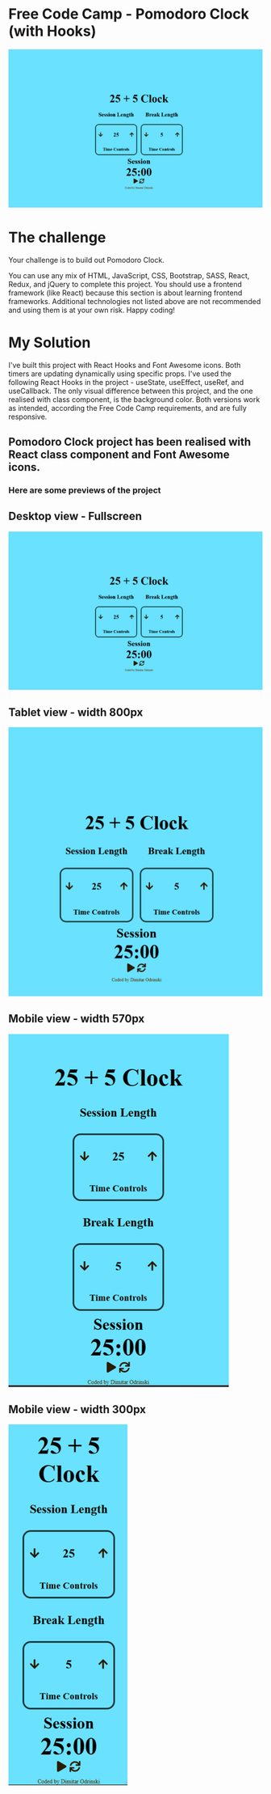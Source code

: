 # Free Code Camp - Pomodoro Clock (with Hooks)

![Design preview for the Pomodoro Clock coding challenge](src/images/desktop.png)

# The challenge

Your challenge is to build out Pomodoro Clock.

You can use any mix of HTML, JavaScript, CSS, Bootstrap, SASS, React, Redux, and jQuery to complete this project. You should use a frontend framework (like React) because this section is about learning frontend frameworks. Additional technologies not listed above are not recommended and using them is at your own risk. Happy coding!

# My Solution

I've built this project with React Hooks and Font Awesome icons. Both timers are updating dynamically using specific props. I've used the following React Hooks in the project - useState, useEffect, useRef, and useCallback. The only visual difference between this project, and the one realised with class component, is the background color. Both versions work as intended, according the Free Code Camp requirements, and are fully responsive.

## Pomodoro Clock project has been realised with React class component and Font Awesome icons.

### Here are some previews of the project

## Desktop view - Fullscreen

![A preview of the desktop design](src/images/desktop.png)

## Tablet view - width 800px

![A preview of the tablet design](src/images/width800.png)

## Mobile view - width 570px

![A preview of the mobile design](src/images/width570.png)

## Mobile view - width 300px

![A preview of the mobile design](src/images/width300.png)
